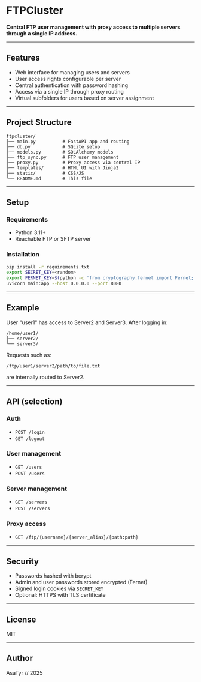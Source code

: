 # FTPCluster

**Central FTP user management with proxy access to multiple servers through a single IP address.**

---

## Features

* Web interface for managing users and servers
* User access rights configurable per server
* Central authentication with password hashing
* Access via a single IP through proxy routing
* Virtual subfolders for users based on server assignment

---

## Project Structure

```text
ftpcluster/
├── main.py          # FastAPI app and routing
├── db.py            # SQLite setup
├── models.py        # SQLAlchemy models
├── ftp_sync.py      # FTP user management
├── proxy.py         # Proxy access via central IP
├── templates/       # HTML UI with Jinja2
├── static/          # CSS/JS
└── README.md        # This file
```

---

## Setup

### Requirements

* Python 3.11+
* Reachable FTP or SFTP server

### Installation

```bash
pip install -r requirements.txt
export SECRET_KEY=<random>
export FERNET_KEY=$(python -c 'from cryptography.fernet import Fernet; print(Fernet.generate_key().decode())')
uvicorn main:app --host 0.0.0.0 --port 8080
```

---

## Example

User "user1" has access to Server2 and Server3. After logging in:

```
/home/user1/
├── server2/
└── server3/
```

Requests such as:

```
/ftp/user1/server2/path/to/file.txt
```

are internally routed to Server2.

---

## API (selection)

### Auth

* `POST /login`
* `GET /logout`

### User management

* `GET /users`
* `POST /users`

### Server management

* `GET /servers`
* `POST /servers`

### Proxy access

* `GET /ftp/{username}/{server_alias}/{path:path}`

---

## Security

* Passwords hashed with bcrypt
* Admin and user passwords stored encrypted (Fernet)
* Signed login cookies via `SECRET_KEY`
* Optional: HTTPS with TLS certificate

---

## License

MIT

---

## Author

AsaTyr // 2025

